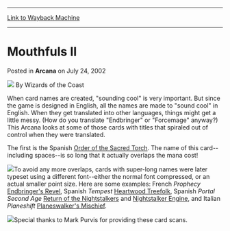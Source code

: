 
---
[Link to Wayback Machine](https://web.archive.org/web/20210417233356/https://magic.wizards.com/en/articles/archive/mouthfuls-ii-2002-07-24)

[_metadata_:author]:- "Wizards of the Coast"
[_metadata_:description]:- "When card names are created, `sounding cool` is very important. But since the game is designed in English, all the names are made to `sound cool` in English. When they get translated into other languages, things might get a little messy. (How do you translate `Endbringer` or `Forcemage` anyway?) This Arcana looks at some of those cards with titles that spiraled out of control"
[_metadata_:generator]:- "Drupal 7 (http://drupal.org)"
[_metadata_:node]:- "602716"
[_metadata_:publish_date]:- "2002-07-24"
[_metadata_:source]:- "div-main-content"
[_metadata_:title]:- "Mouthfuls II"
[_metadata_:wayback_capture_timestamp]:- "2021-04-17 23:33:56"
[_metadata_:wayback_raw_url]:- "https://web.archive.org/web/20210417233356id_/https://magic.wizards.com/en/articles/archive/mouthfuls-ii-2002-07-24"
[_metadata_:wayback_url]:- "https://magic.wizards.com/en/articles/archive/mouthfuls-ii-2002-07-24"
---


Mouthfuls II
============



 Posted in **Arcana**
 on July 24, 2002 






![](https://media.magic.wizards.com/styles/auth_small/public/images/person/wizards_author.jpg)
By Wizards of the Coast












When card names are created, "sounding cool" is very important. But since the game is designed in English, all the names are made to "sound cool" in English. When they get translated into other languages, things might get a little messy. (How do you translate "Endbringer" or "Forcemage" anyway?) This Arcana looks at some of those cards with titles that spiraled out of control when they were translated.


The first is the Spanish [Order of the Sacred Torch](http://gatherer.wizards.com/Pages/Card/Details.aspx?name=Order+of+the+Sacred+Torch). The name of this card--including spaces--is so long that it actually overlaps the mana cost!


![](https://media.wizards.com/legacy/global/images/mtgcom_arcana_145_pic1_en.jpg)To avoid any more overlaps, cards with super-long names were later typeset using a different font--either the normal font compressed, or an actual smaller point size. Here are some examples: French *Prophecy* [Endbringer's Revel](http://gatherer.wizards.com/Pages/Card/Details.aspx?name=Endbringer%27s+Revel), Spanish *Tempest* [Heartwood Treefolk](http://gatherer.wizards.com/Pages/Card/Details.aspx?name=Heartwood+Treefolk), Spanish *Portal Second Age* [Return of the Nightstalkers](http://gatherer.wizards.com/Pages/Card/Details.aspx?name=Return+of+the+Nightstalkers) and [Nightstalker Engine](http://gatherer.wizards.com/Pages/Card/Details.aspx?name=Nightstalker+Engine), and Italian *Planeshift* [Planeswalker's Mischief](http://gatherer.wizards.com/Pages/Card/Details.aspx?name=Planeswalker%27s+Mischief).


![](https://media.wizards.com/legacy/global/images/mtgcom_arcana_145_pic2_en.jpg)Special thanks to Mark Purvis for providing these card scans.








